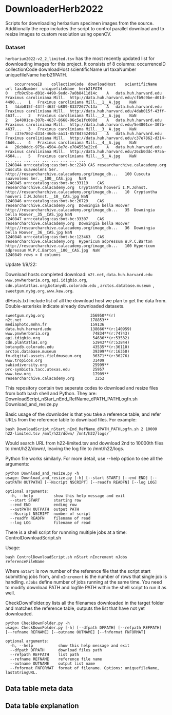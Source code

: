 # DownloaderHerb2022
Scripts for downloading herbarium specimen images from the source. Additionally the repo includes the script to control parallel download and to resize images to custom resolution using openCV.

### Dataset
```herbarium2022-v2_2_limited.tsv``` has the most recently updated list for downloading images for this project. It consists of 8 columns: occurrenceID	collectionCode	downloadHost	scientificName	url	taxaNumber	uniquefileName	herb21PATH.

```
	occurrenceID	collectionCode	downloadHost	scientificName	url	taxaNumber	uniquefileName	herb21PATH
0	cfb9c9be-d01d-4490-9edd-7a0b8411d14c	A	data.huh.harvard.edu	Fraxinus caroliniana Mill.	http://data.huh.harvard.edu/cfb9c9be-d01d-4490...	1	Fraxinus caroliniana Mill.__1__A.jpg	NaN
1	4dab015f-43ff-463f-b889-83372677c13a	A	data.huh.harvard.edu	Fraxinus caroliniana Mill.	http://data.huh.harvard.edu/4dab015f-43ff-463f...	2	Fraxinus caroliniana Mill.__2__A.jpg	NaN
2	5e4801ce-307b-4637-8668-06c5e1fc008d	A	data.huh.harvard.edu	Fraxinus caroliniana Mill.	http://data.huh.harvard.edu/5e4801ce-307b-4637...	3	Fraxinus caroliniana Mill.__3__A.jpg	NaN
3	c37e7862-d314-46d6-aa11-8578474249b3	A	data.huh.harvard.edu	Fraxinus caroliniana Mill.	http://data.huh.harvard.edu/c37e7862-d314-46d6...	4	Fraxinus caroliniana Mill.__4__A.jpg	NaN
4	26cb0ddc-975a-4504-8e7d-e704553e22c6	A	data.huh.harvard.edu	Fraxinus caroliniana Mill.	http://data.huh.harvard.edu/26cb0ddc-975a-4504...	5	Fraxinus caroliniana Mill.__5__A.jpg	NaN
...	...	...	...	...	...	...	...	...
1240844	urn:catalog:cas:bot-bc:2240	CAS	researcharchive.calacademy.org	Cuscuta suaveolens Ser.	http://researcharchive.calacademy.org/image_db...	100	Cuscuta suaveolens Ser.__100__CAS.jpg	NaN
1240845	urn:catalog:cas:bot-bc:33119	CAS	researcharchive.calacademy.org	Cryptantha hooveri I.M.Johnst.	http://researcharchive.calacademy.org/image_db...	10	Cryptantha hooveri I.M.Johnst.__10__CAS.jpg	NaN
1240846	urn:catalog:cas:bot-bc:26729	CAS	researcharchive.calacademy.org	Downingia bella Hoover	http://researcharchive.calacademy.org/image_db...	35	Downingia bella Hoover__35__CAS.jpg	NaN
1240847	urn:catalog:cas:bot-bc:33307	CAS	researcharchive.calacademy.org	Downingia bella Hoover	http://researcharchive.calacademy.org/image_db...	36	Downingia bella Hoover__36__CAS.jpg	NaN
1240848	urn:catalog:cas:bot-bc:123463	CAS	researcharchive.calacademy.org	Hypericum adpressum W.P.C.Barton	http://researcharchive.calacademy.org/image_db...	100	Hypericum adpressum W.P.C.Barton__100__CAS.jpg	NaN
1240849 rows × 8 columns
```


Update 1/9/22:

Download hosts completed download: ```n2t.net```, ```data.huh.harvard.edu```
```www.pnwherbaria.org```, ```api.idigbio.org```, ```cdn.plantatlas.org```,```botanydb.colorado.edu``` , ```arctos.database.museum ```,  ```sweetgum.nybg.org```, ```www.kew.org```.    

dlHosts.txt include list of all the download host we plan to get the data from. Double-asterisks indicate already downloaded datasets.
```
sweetgum.nybg.org                    356950**(r)
n2t.net                              178853**
mediaphoto.mnhn.fr                   159136
data.huh.harvard.edu                 138666**(r:140959)
www.pnwherbaria.org                   74834**(r:74743)
api.idigbio.org                       54636**(r:53532)
cdn.plantatlas.org                    53943**(r:53844)
botanydb.colorado.edu                 43535**(r:36110)
arctos.database.museum                39399**(r:16350)
fm-digital-assets.fieldmuseum.org     36371**(r:36276)
www.tropicos.org                      31409
swbiodiversity.org                    25999**
prc-symbiota.tacc.utexas.edu          25957
www.kew.org                           17909**
researcharchive.calacademy.org         3252
```

This repository contain two seperate codes to download and resize files from both bash shell and Python. They are:
DownloadScript_nStart_nEnd_RefName_dPATH_PATHLogfn.sh
Download_and_resize.py

Basic usage of the downloder is that you take a reference table, and refer URLs from the reference table to download files. For example:
```
bash DownloadScript_nStart_nEnd_RefName_dPATH_PATHLogfn.sh 2 10000 h22-limited.tsv /mnt/h22/down/ /mnt/h22/logs/
```
Would search URL from h22-limited.tsv and download 2nd to 10000th files to /mnt/h22/down/, leaving the log file to /mnt/h22/logs.

Python file works similarly. For more detail, use --help option to see all the arguments:
```
python Download_and_resize.py -h
usage: Download_and_resize.py [-h] [--start START] [--end END] [--outPATH OUTPATH] [--Nscript NSCRIPT] [--readfn READFN] [--log LOG]

optional arguments:
  -h, --help         show this help message and exit
  --start START      starting row
  --end END          ending row
  --outPATH OUTPATH  output PATH
  --Nscript NSCRIPT  number of script
  --readfn READFN    filename of read
  --log LOG          filename of read
```

There is a shell script for runnning multiple jobs at a time:
ControlDownloadScript.sh

Usage:
```
bash ControlDownloadScript.sh nStart nIncrement nJobs referenceFileName 
```
Where ```nStart``` is row number of the reference file that the script start submitting jobs from, and ```nIncrement``` is the number of rows that single job is handling. ```nJobs``` define number of jobs running at the same time.
You need to modify download PATH and logfile PATH within the shell script to run it as well. 


CheckDownFolder.py lists all the filenames downloaded in the target folder and matches the reference table, outputs the list that have not yet downloaded. 
```
python CheckDownFolder.py -h
usage: CheckDownFolder.py [-h] [--dfpath DFPATH] [--refpath REFPATH] [--refname REFNAME] [--outname OUTNAME] [--fnformat FNFORMAT]

optional arguments:
  -h, --help           show this help message and exit
  --dfpath DFPATH      download files path
  --refpath REFPATH    list path
  --refname REFNAME    reference file name
  --outname OUTNAME    output list name
  --fnformat FNFORMAT  format of filename. Options: uniquefileName, lastStringURL.
  ```
  
  
 ## Data table meta data
 
 
 ## Data table explanation



